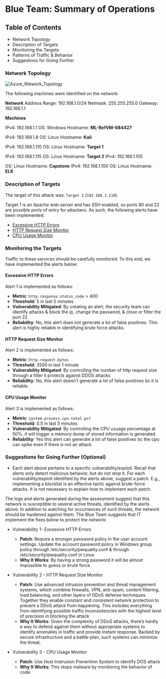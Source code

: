 # Blue Team: Summary of Operations

## Table of Contents
- Network Topology
- Description of Targets
- Monitoring the Targets
- Patterns of Traffic & Behavior
- Suggestions for Going Further

### Network Topology

![Azure_Ntework_Topology](https://user-images.githubusercontent.com/74498617/122336908-8a7d7600-cf0b-11eb-89d3-f2b914edf9cd.png)

The following machines were identified on the network:

**Network**
Address Range: 192.168.1.0/24
Netmask: 255.255.255.0
Gateway: 192.168.1.1

**Machines**

IPv4: 192.168.1.1
OS: Windows
Hostname: **ML-RefVM-684427**

IPv4: 192.168.1.8
OS: Linux
Hostname: **Kali**

IPv4: 192.168.1.110
OS: Linux
Hostname: **Target 1**

IPv4: 192.168.1.115
OS: Linux
Hostname: **Target 2**
IPv4: 192.168.1.105

OS: Linux
Hostname: **Capstone**
IPv4: 192.168.1.100
OS: Linux
Hostname: **ELK**

### Description of Targets

The target of this attack was: `Target 1` (`192.168.1.110`).

Target 1 is an Apache web server and has SSH enabled, so ports 80 and 22 are
possible ports of entry for attackers. As such, the following alerts have been
implemented:

* [Excessive HTTP Errors](#excessive-http-errors)
* [HTTP Request Size Monitor](#http-request-size-monitor)
* [CPU Usage Monitor](#cpu-usage-monitor)

### Monitoring the Targets

Traffic to these services should be carefully monitored. To this end, we have implemented the alerts below:

#### Excessive HTTP Errors
Alert 1 is implemented as follows:
  - **Metric**: `http.response.status_code` > 400
  - **Threshold**: 5 in last 5 minutes
  - **Vulnerability Mitigated**: By creating an alert, the security team can identify attacks & block the ip, change the password, & close or filter the port 22
  - **Reliability**: No, this alert does not generate a lot of false positives. This alert is highly reliable in identifying brute force attacks.

#### HTTP Request Size Monitor
Alert 2 is implemented as follows:
  - **Metric**: `http.request.bytes`
  - **Threshold**: 3500 in last 1 minute
  - **Vulnerability Mitigated**: By controlling the number of http request size through a filter it protects against DDOS attacks
  - **Reliability**: No, this alert doesn't generate a lot of false positives bc it is reliable.
#### CPU Usage Monitor
Alert 3 is implemented as follows:
  - **Metric**: `system.process.cpu.total.pct`
  - **Threshold**: 0.5 in last 5 minutes
  - **Vulnerability Mitigated**: By controlling the CPU usuage percentage at 50%, it will trigger a memory dump of stored information is generated
  - **Reliability**: Yes this alert can generate a lot of false positives bc the cpu can spike even if there is not an attack.

### Suggestions for Going Further (Optional)
- Each alert above pertains to a specific vulnerability/exploit. Recall that alerts only detect malicious behavior, but do not stop it. For each vulnerability/exploit identified by the alerts above, suggest a patch. E.g., implementing a blocklist is an effective tactic against brute-force attacks. It is not necessary to explain _how_ to implement each patch.

The logs and alerts generated during the assessment suggest that this network is susceptible to several active threats, identified by the alerts above. In addition to watching for occurrences of such threats, the network should be hardened against them. The Blue Team suggests that IT implement the fixes below to protect the network:
- Vulnerability 1- Excessive HTTP Errors
  - **Patch**: Require a stronger password policy in the user account settings. Update the account password policy in Windows group policy through /etc/security/pwquality.conf & through /etc/security/pwquality.conf in Linux
  -  **Why It Works**: By having a strong password it will be almost impossible to guess or brute force
  
- Vulnerability 2 - HTTP Request Size Monitor
  - **Patch**: Use advanced intrusion prevention and threat management systems, which combine firewalls, VPN, anti-spam, content filtering, load balancing, and other layers of DDoS defense techniques. Together they enable constant and consistent network protection to prevent a DDoS attack from happening. This includes everything from identifying possible traffic inconsistencies with the highest level of precision in blocking the attack
  - **Why It Works**: Given the complexity of DDoS attacks, there’s hardly a way to defend against them without appropriate systems to identify anomalies in traffic and provide instant response. Backed by secure infrastructure and a battle-plan, such systems can minimize the threat.
 
- Vulnerability 3 - CPU Usage Monitor
  - **Patch**: Use Host Instrusion Prevention System to identify DOS attack
  - **Why It Works**: This stops malware by monitoring the behavior of code
